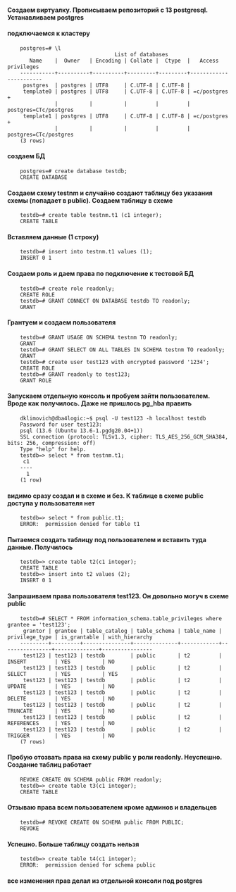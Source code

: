 #### Создаем виртуалку. Прописываем репозиторий с 13 postgresql. Устанавливаем postgres
#### подключаемся к кластеру
        postgres=# \l
                                      List of databases
           Name    |  Owner   | Encoding | Collate |  Ctype  |   Access privileges   
        -----------+----------+----------+---------+---------+-----------------------
         postgres  | postgres | UTF8     | C.UTF-8 | C.UTF-8 | 
         template0 | postgres | UTF8     | C.UTF-8 | C.UTF-8 | =c/postgres          +
                   |          |          |         |         | postgres=CTc/postgres
         template1 | postgres | UTF8     | C.UTF-8 | C.UTF-8 | =c/postgres          +
                   |          |          |         |         | postgres=CTc/postgres
        (3 rows)
#### создаем БД
        postgres=# create database testdb;
        CREATE DATABASE
#### Создаем схему testnm и случайно создают таблицу без указания схемы (попадает в public). Создаем таблицу в схеме
        testdb=# create table testnm.t1 (c1 integer);
        CREATE TABLE
#### Вставляем данные (1 строку)
        testdb=# insert into testnm.t1 values (1);
        INSERT 0 1
#### Создаем роль и даем права по подключение к тестовой БД
        testdb=# create role readonly;
        CREATE ROLE
        testdb=# GRANT CONNECT ON DATABASE testdb TO readonly;
        GRANT
#### Грантуем и создаем пользователя
        testdb=# GRANT USAGE ON SCHEMA testnm TO readonly;
        GRANT
        testdb=# GRANT SELECT ON ALL TABLES IN SCHEMA testnm TO readonly;
        GRANT
        testdb=# create user test123 with encrypted password '1234';
        CREATE ROLE
        testdb=# GRANT readonly to test123;
        GRANT ROLE
#### Запускаем отдельную консоль и пробуем зайти пользователем. Вроде как получилось. Даже не пришлось pg_hba править
        dklimovich@dba4logic:~$ psql -U test123 -h localhost testdb
        Password for user test123: 
        psql (13.6 (Ubuntu 13.6-1.pgdg20.04+1))
        SSL connection (protocol: TLSv1.3, cipher: TLS_AES_256_GCM_SHA384, bits: 256, compression: off)
        Type "help" for help.
        testdb=> select * from testnm.t1;
         c1 
        ----
          1
        (1 row)
#### видимо сразу создал и в схеме и без. К таблице в схеме public доступа у пользователя нет
        testdb=> select * from public.t1;
        ERROR:  permission denied for table t1
#### Пытаемся создать таблицу под пользователем и вставить туда данные. Получилось
        testdb=> create table t2(c1 integer);
        CREATE TABLE
        testdb=> insert into t2 values (2);
        INSERT 0 1
#### Запрашиваем права пользователя test123. Он довольно могуч в схеме public
        testdb=# SELECT * FROM information_schema.table_privileges where grantee = 'test123';
         grantor | grantee | table_catalog | table_schema | table_name | privilege_type | is_grantable | with_hierarchy 
        ---------+---------+---------------+--------------+------------+----------------+--------------+----------------
         test123 | test123 | testdb        | public       | t2         | INSERT         | YES          | NO
         test123 | test123 | testdb        | public       | t2         | SELECT         | YES          | YES
         test123 | test123 | testdb        | public       | t2         | UPDATE         | YES          | NO
         test123 | test123 | testdb        | public       | t2         | DELETE         | YES          | NO
         test123 | test123 | testdb        | public       | t2         | TRUNCATE       | YES          | NO
         test123 | test123 | testdb        | public       | t2         | REFERENCES     | YES          | NO
         test123 | test123 | testdb        | public       | t2         | TRIGGER        | YES          | NO
        (7 rows)
#### Пробую отозвать права на схему public у роли readonly. Неуспешно. Создание таблиц работает
        REVOKE CREATE ON SCHEMA public FROM readonly;
        testdb=> create table t3(c1 integer);
        CREATE TABLE      
#### Отзываю права всем пользователем кроме админов и владельцев 
        testdb=# REVOKE CREATE ON SCHEMA public FROM PUBLIC;
        REVOKE
#### Успешно. Больше таблицу создать нельзя
        testdb=> create table t4(c1 integer);
        ERROR:  permission denied for schema public
#### все изменения прав делал из отдельной консоли под postgres

